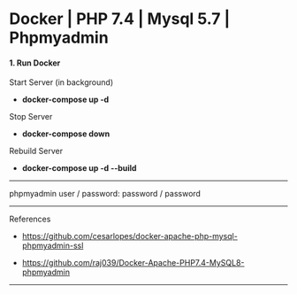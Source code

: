 # Docker | PHP 7.4 | Mysql 5.7 | Phpmyadmin


#### 1. Run Docker

Start Server (in background)

- <b>docker-compose up -d</b>

Stop Server

- <b>docker-compose down</b>

Rebuild Server

- <b>docker-compose up -d --build</b>

---

phpmyadmin user / password: password / password

---

References

- https://github.com/cesarlopes/docker-apache-php-mysql-phpmyadmin-ssl

- https://github.com/raj039/Docker-Apache-PHP7.4-MySQL8-phpmyadmin

---
